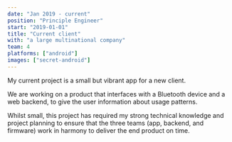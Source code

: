 ```yaml
---
date: "Jan 2019 - current"
position: "Principle Engineer"
start: "2019-01-01"
title: "Current client"
with: "a large multinational company"
team: 4
platforms: ["android"]
images: ["secret-android"]
---
```

My current project is a small but vibrant app for a new client.

We are working on a product that interfaces with a Bluetooth device and a web backend, to give the user information about usage patterns.

Whilst small, this project has required my strong technical knowledge and project planning to ensure that the three teams (app, backend, and firmware) work in harmony to deliver the end product on time.